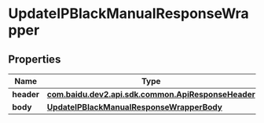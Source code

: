 

# UpdateIPBlackManualResponseWrapper


## Properties

Name | Type | Description | Notes
------------ | ------------- | ------------- | -------------
**header** | [**com.baidu.dev2.api.sdk.common.ApiResponseHeader**](com.baidu.dev2.api.sdk.common.ApiResponseHeader.md) |  |  [optional]
**body** | [**UpdateIPBlackManualResponseWrapperBody**](UpdateIPBlackManualResponseWrapperBody.md) |  |  [optional]




